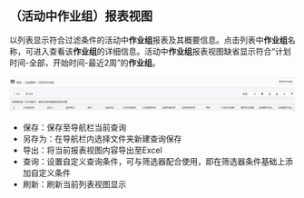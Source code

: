 ## （活动中作业组）报表视图
以列表显示符合过滤条件的活动中**作业组**报表及其概要信息。点击列表中**作业组**名称，可进入查看该**作业组**的详细信息。活动中**作业组**报表视图缺省显示符合“计划时间-全部，开始时间-最近2周”的**作业组**。

![](./images/报表视图1.png)

* 保存：保存至导航栏当前查询
* 另存为：在导航栏内选择文件夹新建查询保存
* 导出：将当前报表视图内容导出至Excel
* 查询：设置自定义查询条件，可与筛选器配合使用，即在筛选器条件基础上添加自定义条件
* 刷新：刷新当前列表视图显示